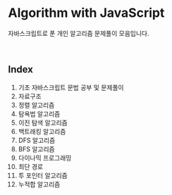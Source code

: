 # Algorithm with JavaScript

자바스크립트로 푼 개인 알고리즘 문제풀이 모음입니다.


<br>


## Index

1. 기초 자바스크립트 문법 공부 및 문제풀이
2. 자료구조
3. 정렬 알고리즘
4. 탐욕법 알고리즘
5. 이진 탐색 알고리즘
6. 백트래킹 알고리즘
7. DFS 알고리즘
8. BFS 알고리즘
9. 다이나믹 프로그래밍
10. 최단 경로
11. 투 포인터 알고리즘
12. 누적합 알고리즘